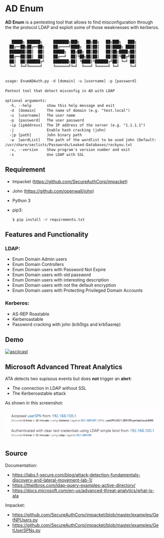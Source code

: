 # AD Enum

**AD Enum** is a pentesting tool that allows to find misconfiguration through the the protocol LDAP and exploit some of those weaknesses with kerberos. 


```

   █████╗ ██████╗     ███████╗███╗   ██╗██╗   ██╗███╗   ███╗
  ██╔══██╗██╔══██╗    ██╔════╝████╗  ██║██║   ██║████╗ ████║
  ███████║██║  ██║    █████╗  ██╔██╗ ██║██║   ██║██╔████╔██║
  ██╔══██║██║  ██║    ██╔══╝  ██║╚██╗██║██║   ██║██║╚██╔╝██║
  ██║  ██║██████╔╝    ███████╗██║ ╚████║╚██████╔╝██║ ╚═╝ ██║
  ╚═╝  ╚═╝╚═════╝     ╚══════╝╚═╝  ╚═══╝ ╚═════╝ ╚═╝     ╚═╝


usage: EnumADAuth.py -d [domain] -u [username] -p [password]

Pentest tool that detect misconfig in AD with LDAP

optional arguments:
  -h, --help       show this help message and exit
  -d  [domain]     The name of domain (e.g. "test.local")
  -u  [username]   The user name
  -p  [password]   The user password
  -ip [ipAddress]  The IP address of the server (e.g. "1.1.1.1")
  -j               Enable hash cracking (john)
  -jp [path]       John binary path
  -w  [wordList]   The path of the wordlist to be used john (Default: /usr/share/seclists/Passwords/Leaked-Databases/rockyou.txt
  -v, --version    Show program's version number and exit
  -s               Use LDAP with SSL
``` 

## Requirement 

- Impacket (https://github.com/SecureAuthCorp/impacket)
- John (https://github.com/openwall/john)
- Python 3 
- pip3:

	```
	$ pip install -r requirements.txt
	```


## Features and Functionality 
### LDAP:

- Enum Domain Admin users
- Enum Domain Controllers
- Enum Domain users with Password Not Expire
- Enum Domain users with old password
- Enum Domain users with interesting description
- Enum Domain users with not the default encryption
- Enum Domain users with Protecting Privileged Domain Accounts

### Kerberos:

- AS-REP Roastable
- Kerberoastable
- Password cracking with john  (krb5tgs and krb5asrep)

## Demo 
[![asciicast](https://asciinema.org/a/362017.png)](https://asciinema.org/a/362017)

## Microsoft Advanced Threat Analytics

ATA detects two supisous events but does **not** trigger an **alert**:
- The connection in LDAP without SSL
- The Kerberoastable attack 

As shown in this screenshot:

![image/ATAdetection.png](image/ATAdetection.png)

## Source 
Documentation:
- https://labs.f-secure.com/blog/attack-detection-fundamentals-discovery-and-lateral-movement-lab-1/
- https://theitbros.com/ldap-query-examples-active-directory/
- https://docs.microsoft.com/en-us/advanced-threat-analytics/what-is-ata

Impacket:
- https://github.com/SecureAuthCorp/impacket/blob/master/examples/GetNPUsers.py
- https://github.com/SecureAuthCorp/impacket/blob/master/examples/GetUserSPNs.py